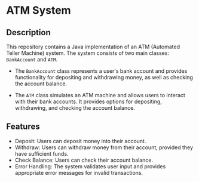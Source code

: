 # ATM System

## Description
This repository contains a Java implementation of an ATM (Automated Teller Machine) system. The system consists of two main classes: `BankAccount` and `ATM`. 

- The `BankAccount` class represents a user's bank account and provides functionality for depositing and withdrawing money, as well as checking the account balance.

- The `ATM` class simulates an ATM machine and allows users to interact with their bank accounts. It provides options for depositing, withdrawing, and checking the account balance.

## Features
- Deposit: Users can deposit money into their account.
- Withdraw: Users can withdraw money from their account, provided they have sufficient funds.
- Check Balance: Users can check their account balance.
- Error Handling: The system validates user input and provides appropriate error messages for invalid transactions.
